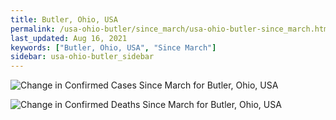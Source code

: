 ```yaml
---
title: Butler, Ohio, USA
permalink: /usa-ohio-butler/since_march/usa-ohio-butler-since_march.html
last_updated: Aug 16, 2021
keywords: ["Butler, Ohio, USA", "Since March"]
sidebar: usa-ohio-butler_sidebar
---
```


![Change in Confirmed Cases Since March for Butler, Ohio, USA](/covid_tracker/images/graphs/usa-ohio-butler-delta_confirmed-since_march_graph.png)

![Change in Confirmed Deaths Since March for Butler, Ohio, USA](/covid_tracker/images/graphs/usa-ohio-butler-delta_deaths-since_march_graph.png)
